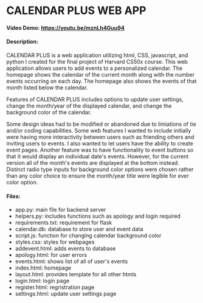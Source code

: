 # CALENDAR PLUS WEB APP
#### Video Demo: https://youtu.be/mznLh4Guu94
#### Description:
CALENDAR PLUS is a web application utilizing html, CSS, javascript, and python I created for the final project of Harvard CS50x course. This web application allows users to add events to a personalized calendar. The homepage shows the calendar of the current month along with the number events occurring on each day. The homepage also shows the events of that month listed below the calendar. 

Features of CALENDAR PLUS includes options to update user settings, change the month/year of the displayed calendar, and change the background color of the calendar.

Some design ideas had to be modified or abandoned due to limiations of tie and/or coding capabilities. Some web features I wanted to include initially were having more interactivity between users such as friending others and inviting users to events. I also wanted to let users have the ability to create event pages. Another feature was to have functionality to event buttons so that it would display an individual date's events. However, for the current version all of the month's events are displayed at the bottom instead. Distinct radio type inputs for background color options were chosen rather than any color choice to ensure the month/year title were legible for ever color option. 

#### Files:
- app.py: main file for backend server
- helpers.py: includes functions such as apology and login required
- requirements.txt: requirement for flask
- calendar.db: database to store user and event data
- script.js: function for changing calendar background color
- styles.css: styles for webpages
- addevent.html: adds events to database
- apology.html: for user errors
- events.html: shows list of all of user's events
- index.html: homepage
- layout.html: provides template for all other htmls
- login.html: login page
- register.html: regristration page
- settings.html: update user settings page
